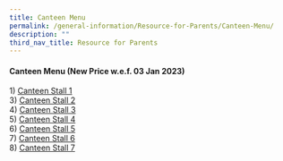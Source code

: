 ```yaml
---
title: Canteen Menu
permalink: /general-information/Resource-for-Parents/Canteen-Menu/
description: ""
third_nav_title: Resource for Parents
---
```

#### **Canteen Menu (New Price w.e.f. 03 Jan 2023)**


1) [Canteen Stall 1](/files/Resource%20for%20Parents/Canteen%20Menu/Canteen%20Stall%201%20Menu_030123.pdf)  
3) [Canteen Stall 2](/files/Resource%20for%20Parents/Canteen%20Menu/Canteen%20Stall%202%20Menu_010822.pdf)  
4) [Canteen Stall 3](/files/Resource%20for%20Parents/Canteen%20Menu/Canteen%20Stall%203%20Menu_010822.pdf)  
5) [Canteen Stall 4](/files/Resource%20for%20Parents/Canteen%20Menu/Canteen%20Stall%204%20Menu_010822.pdf)  
6) [Canteen Stall 5](/files/Resource%20for%20Parents/Canteen%20Menu/Canteen%20Stall%205%20Menu_010822.pdf)  
7) [Canteen Stall 6](/files/Resource%20for%20Parents/Canteen%20Menu/Canteen%20Stall%206%20Menu_010822.pdf)  
8) [Canteen Stall 7](/files/Resource%20for%20Parents/Canteen%20Menu/Canteen%20Stall%207%20Menu_010822.pdf)